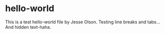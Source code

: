 # hello-world
This is a test hello-world file by Jesse Olson.
Testing line breaks   and tabs...
And hidden text-haha.
